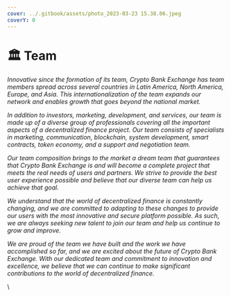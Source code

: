 ```yaml
---
cover: ../.gitbook/assets/photo_2023-03-23 15.38.06.jpeg
coverY: 0
---
```


# 🏛 Team

_Innovative since the formation of its team, Crypto Bank Exchange has team members spread across several countries in Latin America, North America, Europe, and Asia. This internationalization of the team expands our network and enables growth that goes beyond the national market._

_In addition to investors, marketing, development, and services, our team is made up of a diverse group of professionals covering all the important aspects of a decentralized finance project. Our team consists of specialists in marketing, communication, blockchain, system development, smart contracts, token economy, and a support and negotiation team._

_Our team composition brings to the market a dream team that guarantees that Crypto Bank Exchange is and will become a complete project that meets the real needs of users and partners. We strive to provide the best user experience possible and believe that our diverse team can help us achieve that goal._

_We understand that the world of decentralized finance is constantly changing, and we are committed to adapting to these changes to provide our users with the most innovative and secure platform possible. As such, we are always seeking new talent to join our team and help us continue to grow and improve._

_We are proud of the team we have built and the work we have accomplished so far, and we are excited about the future of Crypto Bank Exchange. With our dedicated team and commitment to innovation and excellence, we believe that we can continue to make significant contributions to the world of decentralized finance._

\
